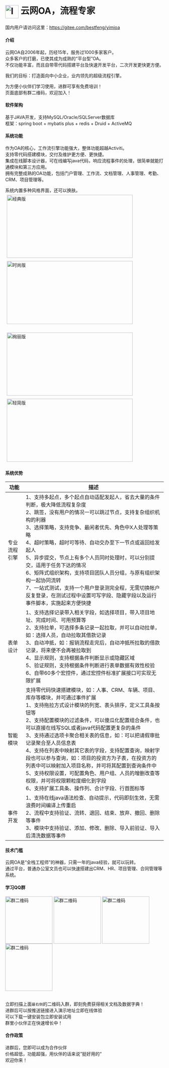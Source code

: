 # <img alt="logo" src="https://gitee.com/bestfeng/yimioa/raw/oa_git6.0/c-main/src/main/webapp/images/git/logo_cwoa.png" style="vertical-align:middle"  width="42" height="42"/>    云网OA，流程专家

国内用户请访问这里：https://gitee.com/bestfeng/yimioa

#### 介绍

云网OA自2006年起，历经15年，服务过1000多家客户。<br>
众多客户的打磨，已使其成为成熟的“平台型”OA。<br>
不仅功能丰富，而且自带零代码搭建平台及快速开发平台，二次开发更快更方便。<br>

我们的目标：打造面向中小企业，业内领先的超级流程引擎。<br>
	
为方便小伙伴们学习使用，进群可享有免费培训！ <br>
页面底部有群二维码，欢迎加入！

#### 软件架构

基于JAVA开发，支持MySQL/Oracle/SQLServer数据库<br>
框架：spring boot + mybatis plus + redis + Druid + ActiveMQ<br>

#### 系统功能

作为OA的核心，工作流引擎功能强大，整体功能超越Activiti。  <br>
支持零代码搭建模块，交付及维护更方便、更快捷。    <br>
集成在线脚本设计器，可在线编写java代码，响应流程事件的处理，很简单就能打通模块和第三方应用。<br>
拥有完整成熟的OA功能，包括门户管理、工作流、文档管理、人事管理、考勤、CRM、项目管理等。  <br>

系统内置多种风格界面，还可以换肤。<br>
<img alt="经典版" src="https://gitee.com/bestfeng/yimioa/raw/oa_git6.0/c-main/src/main/webapp/images/git/15533959311091584686097.png" style="margin: 5px 5px" width="400" height="200" align="center"/>
<img alt="时尚版" src="https://gitee.com/bestfeng/yimioa/raw/oa_git6.0/c-main/src/main/webapp/images/git/155339595585069552112.png" style="margin: 5px 5px" width="400" height="200" align="center"/><br/><br/>
<img alt="绚丽版" src="https://gitee.com/bestfeng/yimioa/raw/oa_git6.0/c-main/src/main/webapp/images/git/15533959900231455589150.png" style="margin: 5px 5px" width="400" height="200" align="center"/>
<img alt="轻简版" src="https://gitee.com/bestfeng/yimioa/raw/oa_git6.0/c-main/src/main/webapp/images/git/15533960280471224504503.png" style="margin: 5px 5px" width="400" height="200" align="center"/>

#### 系统优势

| 功能     | 描述                                                 |
|--------|----------------------------------------------------|
| 专业流程引擎 | 1、支持多起点，多个起点自动适配发起人，省去大量的条件判断，极大降低流程复杂度<br/>2、跳签，没有用户的情况一可以跳过节点，支持复杂组织机构的利器<br/>3、选择策略，支持竞争、最闲者优先、角色中X人处理等策略<br/>4、超时策略，超时可等待、自动交办至下一节点或返回给发起人<br/>5、异步提交，节点上有多个人员同时处理时，可以分别提交，适用于任务下达的情况<br/>6、矩阵式组织架构，支持项目团队人员分组，与原有组织架构一起协同流转<br/>7、一站式测试，支持一个用户登录测完全程，无需切换帐户反复登录，在测试过程中设置可写字段、隐藏字段以及运行事件脚本，实施起来方便快捷 |
| 表单设计     | 1、支持选择记录带入相关字段，如选择项目，带入项目地址、完成时间、可用预算等<br/>2、支持拉单，可选择多条记录一起拉取，并可以自动拉单，如：选择人员，自动拉取其借款记录<br/>3、自动冲抵，如：报销流程走完后，自动冲抵所拉取的借款记录，将来便不会再被拉取到<br/>4、显示规则，支持根据条件判断显示或隐藏区域<br/>5、验证规则，支持根据条件判断进行表单数据有效性校验<br/>6、自带60多个宏控件，通过宏控件标准扩展接口可实现无限扩展                   |
| 智能模块   | 支持零代码快速搭建模块，如：人事、CRM、车辆、项目、库存等模块，并可通过事件扩展<br/>1、支持拖拉方式设计模块的列宽、表头排序，定义工具条按钮等<br/>2、支持配置模块的过滤条件，可以傻瓜化配置组合条件，也可以直接在线写SQL或者java代码配置更复杂的条件<br/>3、支持通过选项卡聚合相关表的信息，如：可以把请假审批记录聚合至人员信息表<br/>4、支持在列表中映射其它表的字段，支持配置查询，映射字段也可以参与查询，如：项目的投资方为子表，在投资方的列表中可以映射加入项目名称，并可将其配置到查询条件中<br/>5、支持权限设置，可配置角色、用户组、人员的增删改查等权限，并可将权限颗粒度细化到字段<br/>6、支持扩展工具条、操作列、合计字段、行首图标等          |
| 事件开发   | 1、支持在线java语法检查、自动提示，代码即刻生效，无需浪费时间编译上传重启<br/>2、流程中支持验证、流转、退回、结束、放弃、撤回、删除等事件<br/>3、模块中支持验证、添加、修改、删除、导入前验证、导入后清洗数据等事件                   |

#### 技术门槛

云网OA是“全栈工程师”的神器，只需一年的java经验，就可以玩转。  <br>
通过平台，普通办公室文员也可以快速搭建出CRM、HR、项目管理、合同管理等系统。<br>

#### 学习QQ群

<img alt="群二维码" src="https://gitee.com/bestfeng/yimioa/raw/oa_git6.0/c-main/src/main/webapp/images/git/group1.png" width="150" align="center"/>  
<img alt="群二维码" src="https://gitee.com/bestfeng/yimioa/raw/oa_git6.0/c-main/src/main/webapp/images/git/group2.png" width="150" align="center"/>  
<img alt="群二维码" src="https://gitee.com/bestfeng/yimioa/raw/oa_git6.0/c-main/src/main/webapp/images/git/group3.png" width="150" align="center"/>  
<img alt="群二维码" src="https://gitee.com/bestfeng/yimioa/raw/oa_git6.0/c-main/src/main/webapp/images/git/group6.png" width="150" align="center"/>  
<br>
<br>

立即扫描上面`最右侧`的二维码入群，即刻免费获得相关文档及数据字典！<br>
进群后可以按推送链接进入演示地址立即在线体验<br>
可以下载一键安装包立即安装试用<br>
群里小伙伴正在快速增长中！	<br>

#### 合作政策

进群后，您即可以成为合作伙伴<br>
价格超低，功能超强，用伙伴的话来说”挺好用的“<br>
欢迎你来！
